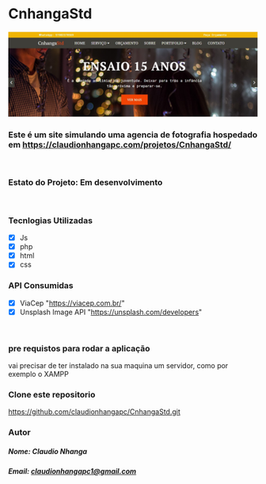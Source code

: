 # CnhangaStd
!["CnhangaStd"](assets/images/banner-claudio.jpg)
### Este é um site simulando uma agencia de fotografia hospedado em  <https://claudionhangapc.com/projetos/CnhangaStd/>
<br/>

### Estato do Projeto: Em desenvolvimento
<br/>

### Tecnlogias Utilizadas 
- [x] Js
- [x] php
- [x] html
- [x] css

### API Consumidas
- [x] ViaCep "https://viacep.com.br/"
- [x] Unsplash Image API "https://unsplash.com/developers"

<br/>

### pre requistos para rodar a aplicação

vai precisar de ter instalado na sua maquina um servidor, como por exemplo o XAMPP
<br/>

### Clone este repositorio
https://github.com/claudionhangapc/CnhangaStd.git
### Autor

##### Nome: Claudio Nhanga
##### Email: claudionhangapc1@gmail.com
